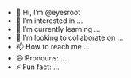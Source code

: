 - 👋 Hi, I’m @eyesroot
- 👀 I’m interested in ...
- 🌱 I’m currently learning ...
- 💞️ I’m looking to collaborate on ...
- 📫 How to reach me ...
- 😄 Pronouns: ...
- ⚡ Fun fact: ...

<!---
eyesroot/eyesroot is a ✨ special ✨ repository because its `README.md` (this file) appears on your GitHub profile.
You can click the Preview link to take a look at your changes.
--->
